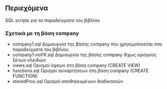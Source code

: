 ## Περιεχόμενα

SQL scripts για τα παραδείγματα του βιβλίου

### Σχετικά με τη βάση company
* company1.sql      Δημιουργία της βάσης company που χρησιμοποιείται
                    στα παραδείγματα του βιβλίου.
* company1-noFK.sql Δημιουργία της βάσης company δίχως ορισμούς ξένων κλειδιών
* views.sql         Ορισμοί όψεων στη βάση company (CREATE VIEW)
* functions.sql     Ορισμοί συναρτήσεων στη βάση company (CREATE FUNCTION)
* storedProc.sql    Ορισμοί αποθηκευμένων διαδικασιών
